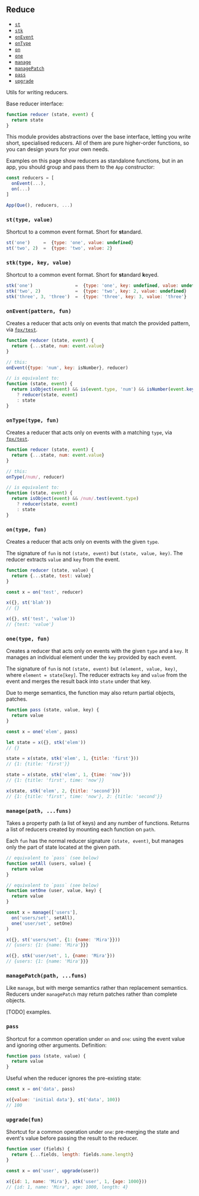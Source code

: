 ## Reduce

* [`st`]({{url(path)}}/#-st-type-value-)
* [`stk`]({{url(path)}}/#-stk-type-key-value-)
* [`onEvent`]({{url(path)}}/#-onevent-pattern-fun-)
* [`onType`]({{url(path)}}/#-ontype-type-fun-)
* [`on`]({{url(path)}}/#-on-type-fun-)
* [`one`]({{url(path)}}/#-one-type-fun-)
* [`manage`]({{url(path)}}/#-manage-path-funs-)
* [`managePatch`]({{url(path)}}/#-managepatch-path-funs-)
* [`pass`]({{url(path)}}/#-pass-)
* [`upgrade`]({{url(path)}}/#-upgrade-fun-)

Utils for writing reducers.

Base reducer interface:

```js
function reducer (state, event) {
  return state
}
```

This module provides abstractions over the base interface, letting you write
short, specialised reducers. All of them are pure higher-order functions, so you
can design yours for your own needs.

Examples on this page show reducers as standalone functions, but in an app, you
should group and pass them to the `App` constructor:

```js
const reducers = [
  onEvent(...),
  on(...)
]

App(Que(), reducers, ...)
```

### `st(type, value)`

Shortcut to a common event format. Short for **st**andard.

```js
st('one')     =  {type: 'one', value: undefined}
st('two', 2)  =  {type: 'two', value: 2}
```

### `stk(type, key, value)`

Shortcut to a common event format. Short for **st**andard **k**eyed.

```js
stk('one')                =  {type: 'one', key: undefined, value: undefined}
stk('two', 2)             =  {type: 'two', key: 2, value: undefined}
stk('three', 3, 'three')  =  {type: 'three', key: 3, value: 'three'}
```

### `onEvent(pattern, fun)`

Creates a reducer that acts only on events that match the provided pattern, via
<a href="http://mitranim.com/fpx/#-test-pattern-" target="_blank">`fpx/test`</a>.

```js
function reducer (state, event) {
  return {...state, num: event.value}
}

// this:
onEvent({type: 'num', key: isNumber}, reducer)

// is equivalent to:
function (state, event) {
  return isObject(event) && is(event.type, 'num') && isNumber(event.key)
    ? reducer(state, event)
    : state
}
```

### `onType(type, fun)`

Creates a reducer that acts only on events with a matching `type`, via
<a href="http://mitranim.com/fpx/#-test-pattern-" target="_blank">`fpx/test`</a>.

```js
function reducer (state, event) {
  return {...state, num: event.value}
}

// this:
onType(/num/, reducer)

// is equivalent to:
function (state, event) {
  return isObject(event) && /num/.test(event.type)
    ? reducer(state, event)
    : state
}
```

### `on(type, fun)`

Creates a reducer that acts only on events with the given `type`.

The signature of `fun` is not `(state, event)` but `(state, value, key)`.
The reducer extracts `value` and `key` from the event.

```js
function reducer (state, value) {
  return {...state, test: value}
}

const x = on('test', reducer)

x({}, st('blah'))
// {}

x({}, st('test', 'value'))
// {test: 'value'}
```

### `one(type, fun)`

Creates a reducer that acts only on events with the given `type` and a `key`.
It manages an individual element under the `key` provided by each event.

The signature of `fun` is not `(state, event)` but `(element, value, key)`,
where `element = state[key]`. The reducer extracts `key` and `value` from the
event and merges the result back into `state` under that key.

Due to merge semantics, the function may also return partial objects, patches.

```js
function pass (state, value, key) {
  return value
}

const x = one('elem', pass)

let state = x({}, stk('elem'))
// {}

state = x(state, stk('elem', 1, {title: 'first'}))
// {1: {title: 'first'}}

state = x(state, stk('elem', 1, {time: 'now'}))
// {1: {title: 'first', time: 'now'}}

x(state, stk('elem', 2, {title: 'second'}))
// {1: {title: 'first', time: 'now'}, 2: {title: 'second'}}
```

### `manage(path, ...funs)`

Takes a property path (a list of keys) and any number of functions. Returns a
list of reducers created by mounting each function on `path`.

Each `fun` has the normal reducer signature `(state, event)`, but manages only
the part of state located at the given path.

```js
// equivalent to `pass` (see below)
function setAll (users, value) {
  return value
}

// equivalent to `pass` (see below)
function setOne (user, value, key) {
  return value
}

const x = manage(['users'],
  on('users/set', setAll),
  one('user/set', setOne)
)

x({}, st('users/set', {1: {name: 'Mira'}}))
// {users: {1: {name: 'Mira'}}}

x({}, stk('user/set', 1, {name: 'Mira'}))
// {users: {1: {name: 'Mira'}}}
```

### `managePatch(path, ...funs)`

Like `manage`, but with merge semantics rather than replacement semantics.
Reducers under `managePatch` may return patches rather than complete
objects.

[TODO] examples.

### `pass`

Shortcut for a common operation under `on` and `one`: using the event value and
ignoring other arguments. Definition:

```js
function pass (state, value) {
  return value
}
```

Useful when the reducer ignores the pre-existing state:

```js
const x = on('data', pass)

x({value: 'initial data'}, st('data', 100))
// 100
```

### `upgrade(fun)`

Shortcut for a common operation under `one`: pre-merging the state and event's
value before passing the result to the reducer.

```js
function user (fields) {
  return {...fields, length: fields.name.length}
}

const x = on('user', upgrade(user))

x({id: 1, name: 'Mira'}, stk('user', 1, {age: 1000}))
// {id: 1, name: 'Mira', age: 1000, length: 4}
```
